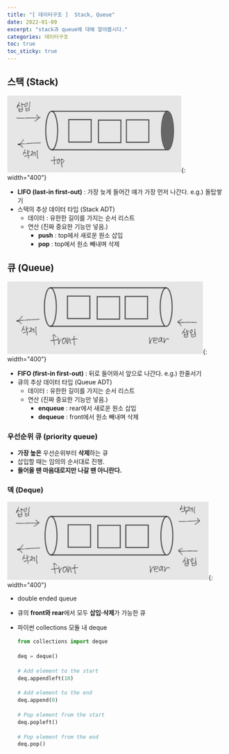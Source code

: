 ```yaml
---
title: "[ 데이터구조 ]  Stack, Queue"
date: 2022-01-09
excerpt: "stack과 queue에 대해 알아봅시다."
categories: 데이터구조
toc: true
toc_sticky: true
---
```


## 스택 (Stack)
![1.jpg](/assets/images/posts/data_structure/stackQueue/1.jpg){: width="400"}


- **LIFO (last-in first-out)** : 가장 늦게 들어간 얘가 가장 먼저 나간다. e.g.) 돌탑쌓기
- 스택의 추상 데이터 타입 (Stack ADT)
    - 데이터 : 유한한 길이를 가지는 순서 리스트
    - 연산 (진짜 중요한 기능만 넣음.)
        - **push** : top에서 새로운 원소 삽입
        - **pop** : top에서 원소 빼내며 삭제


## 큐 (Queue)
![2.jpg](/assets/images/posts/data_structure/stackQueue/2.jpg){: width="400"}


- **FIFO (first-in first-out)** : 뒤로 들어와서 앞으로 나간다. e.g.) 한줄서기
- 큐의 추상 데이터 타입 (Queue ADT)
    - 데이터 : 유한한 길이를 가지는 순서 리스트
    - 연산 (진짜 중요한 기능만 넣음.)
        - **enqueue** : rear에서 새로운 원소 삽입
        - **dequeue** : front에서 원소 빼내며 삭제

### 우선순위 큐 (priority queue)

- **가장 높은** 우선순위부터 **삭제**하는 큐
- 삽입할 때는 임의의 순서대로 진행.
- **들어올 땐 마음대로지만 나갈 땐 아니란다.**

### 덱 (Deque)
![3.jpg](/assets/images/posts/data_structure/stackQueue/3.jpg){: width="400"}

- double ended queue
- 큐의 **front와 rear**에서 모두 **삽입·삭제**가 가능한 큐
- 파이썬 collections 모듈 내 deque
    
    ```python
    from collections import deque
    
    deq = deque()
    
    # Add element to the start
    deq.appendleft(10)
    
    # Add element to the end
    deq.append(0)
    
    # Pop element from the start
    deq.popleft()
    
    # Pop element from the end
    deq.pop()
    ```